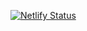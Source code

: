 [![Netlify Status](https://api.netlify.com/api/v1/badges/37424878-ddfb-497b-9894-df5f45a8a2ab/deploy-status)](https://app.netlify.com/sites/cozy-froyo-7894fd/deploys)
